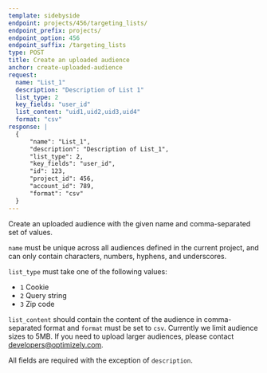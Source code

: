 ```yaml
---
template: sidebyside
endpoint: projects/456/targeting_lists/
endpoint_prefix: projects/
endpoint_option: 456
endpoint_suffix: /targeting_lists
type: POST
title: Create an uploaded audience
anchor: create-uploaded-audience
request:
  name: "List_1"
  description: "Description of List 1"
  list_type: 2
  key_fields: "user_id"
  list_content: "uid1,uid2,uid3,uid4"
  format: "csv"
response: |
  {
      "name": "List_1",
      "description": "Description of List_1",
      "list_type": 2,
      "key_fields": "user_id",
      "id": 123,
      "project_id": 456,
      "account_id": 789,
      "format": "csv"
  }
---
```


Create an uploaded audience with the given name and comma-separated set of values.

`name` must be unique across all audiences defined in the current project, and can only contain characters, numbers, hyphens, and underscores.

`list_type` must take one of the following values:

- `1` Cookie
- `2` Query string
- `3` Zip code

`list_content` should contain the content of the audience in comma-separated format and `format` must be set to `csv`. Currently we limit audience sizes to 5MB. If you need to upload larger audiences, please contact [developers@optimizely.com](mailto:developers@optimizely.com).

All fields are required with the exception of `description`.
